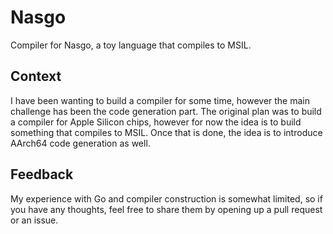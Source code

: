 # Nasgo

Compiler for Nasgo, a toy language that compiles to MSIL.

## Context

I have been wanting to build a compiler for some time, however the main challenge has been the code generation part. The original plan was to build a compiler for Apple Silicon chips, however for now the idea is to build something that compiles to MSIL. Once that is done, the idea is to introduce AArch64 code generation as well.

## Feedback

My experience with Go and compiler construction is somewhat limited, so if you have any thoughts, feel free to share them by opening up a pull request or an issue.